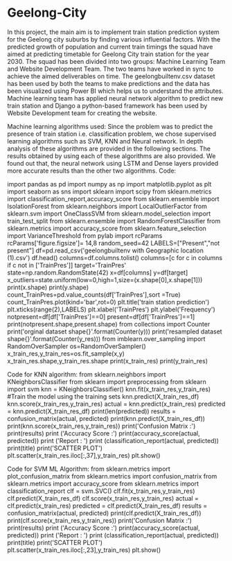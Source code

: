 # Geelong-City

In this project, the main  aim is to implement train station
prediction system for the Geelong city suburbs by finding various influential factors.
With the predicted growth of population and current train timings the squad have aimed
at predicting timetable for Geelong City train station for the year 2030. The squad has
been divided into two groups: Machine Learning Team and Website Development Team.
The two teams have worked in sync to achieve the aimed deliverables on time. The
geelongbuiltenv.csv dataset has been used by both the teams to make predictions and the
data has been visualized using Power BI which helps us to understand the attributes.
Machine learning team has applied neural network algorithm to predict new train station
and Django a python-based framework has been used by Website Development team for
creating the website.

Machine learning algorithms used:
Since the problem was to predict the presence of train station i.e. classification problem, we
chose supervised learning algorithms such as SVM, KNN and Neural network.
In depth analysis of these algorithms are provided in the following sections. The results
obtained by using each of these algorithms are also provided.
We found out that, the neural network using LSTM and Dense layers provided more accurate
results than the other two algorithms.
Code:



import pandas as pd
import numpy as np
import matplotlib.pyplot as plt
import seaborn as sns
import sklearn
import scipy
from sklearn.metrics import classification_report,accuracy_score
from sklearn.ensemble import IsolationForest
from sklearn.neighbors import LocalOutlierFactor
from sklearn.svm import OneClassSVM
from sklearn.model_selection import train_test_split
from sklearn.ensemble import RandomForestClassifier
from sklearn.metrics import accuracy_score
from sklearn.feature_selection import VarianceThreshold
from pylab import rcParams
rcParams['figure.figsize']= 14,8
random_seed=42
LABELS=["Present","not present"]
df=pd.read_csv('geelongbuiltenv with Geographic location (1).csv')
df.head()
columns=df.columns.tolist()
columns=[c for c in columns if c not in ['TrainPres']]
target='TrainPres'
state=np.random.RandomState(42)
x=df[columns]
y=df[target]
x_outliers=state.uniform(low=0,high=1,size=(x.shape[0],x.shape[1]))
print(x.shape)
print(y.shape)
count_TrainPres=pd.value_counts(df['TrainPres'],sort =True)
count_TrainPres.plot(kind='bar',rot=0)
plt.title('train station prediction')
plt.xticks(range(2),LABELS)
plt.xlabel('TrainPres')
plt.ylabel('Frequency')
notpresent=df[df['TrainPres']==0]
present=df[df['TrainPres']==1]
print(notpresent.shape,present.shape)
from collections import Counter
print('orginal dataset shape{}'.format(Counter(y)))
print('resampled dataset shape{}'.format(Counter(y_res)))
from imblearn.over_sampling import RandomOverSampler
os=RandomOverSampler()
x_train_res,y_train_res=os.fit_sample(x,y)
x_train_res.shape,y_train_res.shape
print(x_train_res)
print(y_train_res)


Code for KNN algorithm:
from sklearn.neighbors import KNeighborsClassifier
from sklearn import preprocessing
from sklearn import svm
knn = KNeighborsClassifier()
knn.fit(x_train_res,y_train_res)
#Train the model using the training sets
knn.predict(X_train_res_df) 
knn.score(x_train_res,y_train_res)
actual = knn.predict(x_train_res)
predicted = knn.predict(X_train_res_df)
print(len(predicted))
results = confusion_matrix(actual, predicted)
print(knn.predict(X_train_res_df))
print(knn.score(x_train_res,y_train_res))
print('Confusion Matrix :')
print(results)
print ('Accuracy Score :')
print(accuracy_score(actual, predicted))
print ('Report : ')
print (classification_report(actual, predicted))
print(title)
print('SCATTER PLOT')
plt.scatter(x_train_res.iloc[:,37],y_train_res)
plt.show() 


Code for SVM ML Algorithm:
from sklearn.metrics import plot_confusion_matrix
from sklearn.metrics import confusion_matrix
from sklearn.metrics import accuracy_score
from sklearn.metrics import classification_report
clf = svm.SVC()
clf.fit(x_train_res,y_train_res)
clf.predict(X_train_res_df)
clf.score(x_train_res,y_train_res)
actual = clf.predict(x_train_res)
predicted = clf.predict(X_train_res_df)
results = confusion_matrix(actual, predicted)
print(clf.predict(X_train_res_df))
print(clf.score(x_train_res,y_train_res))
print('Confusion Matrix :')
print(results)
print ('Accuracy Score :')
print(accuracy_score(actual, predicted))
print ('Report : ')
print (classification_report(actual, predicted))
print(title)
print('SCATTER PLOT')
plt.scatter(x_train_res.iloc[:,23],y_train_res)
plt.show()
